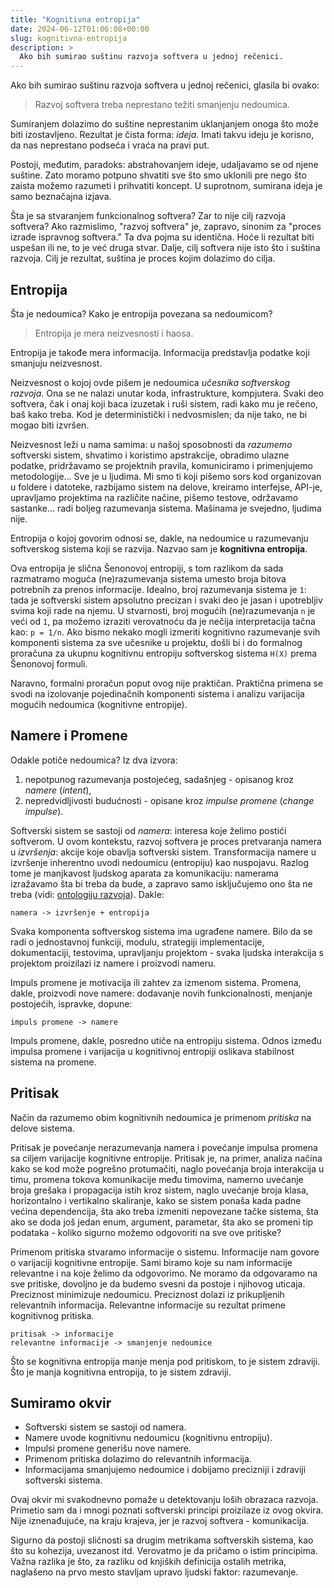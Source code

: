 ```yaml
---
title: "Kognitivna entropija"
date: 2024-06-12T01:06:08+00:00
slug: kognitivna-entropija
description: >
  Ako bih sumirao suštinu razvoja softvera u jednoj rečenici.
---
```


Ako bih sumirao suštinu razvoja softvera u jednoj rečenici, glasila bi ovako:

> Razvoj softvera treba neprestano težiti smanjenju nedoumica.

Sumiranjem dolazimo do suštine neprestanim uklanjanjem onoga što može biti izostavljeno. Rezultat je čista forma: _ideja_. Imati takvu ideju je korisno, da nas neprestano podseća i vraća na pravi put.

Postoji, međutim, paradoks: abstrahovanjem ideje, udaljavamo se od njene suštine. Zato moramo potpuno shvatiti sve što smo uklonili pre nego što zaista možemo razumeti i prihvatiti koncept. U suprotnom, sumirana ideja je samo beznačajna izjava.

Šta je sa stvaranjem funkcionalnog softvera? Zar to nije cilj razvoja softvera? Ako razmislimo, "razvoj softvera" je, zapravo, sinonim za "proces izrade ispravnog softvera." Ta dva pojma su identična. Hoće li rezultat biti uspešan ili ne, to je već druga stvar. Dalje, cilj softvera nije isto što i suština razvoja. Cilj je rezultat, suština je proces kojim dolazimo do cilja.

## Entropija

Šta je nedoumica? Kako je entropija povezana sa nedoumicom?

> Entropija je mera neizvesnosti i haosa.

Entropija je takođe mera informacija. Informacija predstavlja podatke koji smanjuju neizvesnost.

Neizvesnost o kojoj ovde pišem je nedoumica _učesnika softverskog razvoja_. Ona se ne nalazi unutar koda, infrastrukture, kompjutera. Svaki deo softvera, čak i onaj koji baca izuzetak i ruši sistem, radi kako mu je rečeno, baš kako treba. Kod je deterministički i nedvosmislen; da nije tako, ne bi mogao biti izvršen.

Neizvesnost leži u nama samima: u našoj sposobnosti da _razumemo_ softverski sistem, shvatimo i koristimo apstrakcije, obradimo ulazne podatke, pridržavamo se projektnih pravila,
komuniciramo i primenjujemo metodologije... Sve je u ljudima. Mi smo ti koji pišemo sors kod organizovan u foldere i datoteke, razbijamo sistem na delove, kreiramo interfejse, API-je,
upravljamo projektima na različite načine, pišemo testove, održavamo sastanke... radi boljeg razumevanja sistema. Mašinama je svejedno, ljudima nije.

Entropija o kojoj govorim odnosi se, dakle, na nedoumice u razumevanju softverskog sistema koji se razvija. Nazvao sam je **kognitivna entropija**.

Ova entropija je slična Šenonovoj entropiji, s tom razlikom da sada razmatramo moguća (ne)razumevanja sistema umesto broja bitova potrebnih za prenos informacije. Idealno, broj razumevanja sistema je `1`: tada je softverski sistem apsolutno precizan i svaki deo je jasan i upotrebljiv svima koji rade na njemu. U stvarnosti, broj mogućih (ne)razumevanja `n` je veći od `1`, pa možemo izraziti verovatnoću da je nečija interpretacija tačna kao: `p = 1/n`. Ako bismo nekako mogli izmeriti kognitivno razumevanje svih komponenti sistema za sve učesnike u projektu, došli bi i do formalnog proračuna za ukupnu kognitivnu entropiju softverskog sistema `H(X)` prema Šenonovoj formuli.

Naravno, formalni proračun poput ovog nije praktičan. Praktična primena se svodi na izolovanje pojedinačnih komponenti sistema i analizu varijacija mogućih nedoumica (kognitivne entropije).

## Namere i Promene

Odakle potiče nedoumica? Iz dva izvora:

1) nepotpunog razumevanja postojećeg, sadašnjeg - opisanog kroz _namere_ (_intent_),
2) nepredvidljivosti budućnosti - opisane kroz _impulse promene_ (_change impulse_).

Softverski sistem se sastoji od _namera_: interesa koje želimo postići softverom. U ovom kontekstu, razvoj softvera je proces
pretvaranja namera u _izvršenja_: akcije koje obavlja softverski sistem. Transformacija namere u izvršenje inherentno uvodi nedoumicu (entropiju) kao nuspojavu. Razlog tome je manjkavost ljudskog aparata za komunikaciju: namerama izražavamo šta bi treba da bude, a zapravo samo isključujemo ono šta ne treba (vidi: [ontologiju razvoja](https://oblac.rs/ontologija-softverskog-razvoja/)). Dakle:

```plaintext
namera -> izvršenje + entropija
```

Svaka komponenta softverskog sistema ima ugrađene namere. Bilo da se radi o jednostavnoj funkciji, modulu, strategiji implementacije, dokumentaciji, testovima, upravljanju projektom - svaka ljudska interakcija s projektom proizilazi iz namere i proizvodi nameru.

Impuls promene je motivacija ili zahtev za izmenom sistema. Promena, dakle, proizvodi nove namere: dodavanje novih funkcionalnosti, menjanje postojećih, ispravke, dopune:

```plaintext
impuls promene -> namere
```

Impuls promene, dakle, posredno utiče na entropiju sistema. Odnos između impulsa promene i varijacija u kognitivnoj entropiji oslikava stabilnost sistema na promene.

## Pritisak

Način da razumemo obim kognitivnih nedoumica je primenom _pritiska_ na delove sistema.

Pritisak je povećanje nerazumevanja namera i povećanje impulsa promena sa ciljem varijacije kognitivne entropije. Pritisak je, na primer, analiza načina kako se kod može pogrešno protumačiti, naglo povećanja broja interakcija u timu, promena tokova komunikacije među timovima, namerno uvećanje broja grešaka i propagacija istih kroz sistem, naglo uvećanje broja klasa, horizontalno i vertikalno skaliranje, kako se sistem ponaša kada padne većina dependencija, šta ako treba izmeniti nepovezane tačke sistema, šta ako se doda još jedan enum, argument, parametar, šta ako se promeni tip podataka - koliko sigurno možemo odgovoriti na sve ove pritiske?

Primenom pritiska stvaramo informacije o sistemu. Informacije nam govore o varijaciji kognitivne entropije. Sami biramo koje su nam informacije relevantne i na koje želimo da odgovorimo. Ne moramo da odgovaramo na sve pritiske, dovoljno je da budemo svesni da postoje i njihovog uticaja. Preciznost minimizuje nedoumicu. Preciznost dolazi iz prikupljenih relevantnih informacija. Relevantne informacije su rezultat primene kognitivnog pritiska.

```plaintext
pritisak -> informacije
relevantne informacije -> smanjenje nedoumice
```

Što se kognitivna entropija manje menja pod pritiskom, to je sistem zdraviji. Što je manja kognitivna entropija, to je sistem zdraviji.

## Sumiramo okvir

+ Softverski sistem se sastoji od namera.
+ Namere uvode kognitivnu nedoumicu (kognitivnu entropiju).
+ Impulsi promene generišu nove namere.
+ Primenom pritiska dolazimo do relevantnih informacija.
+ Informacijama smanjujemo nedoumice i dobijamo precizniji i zdraviji softverski sistema.

Ovaj okvir mi svakodnevno pomaže u detektovanju loših obrazaca razvoja. Primetio sam da i mnogi poznati softverski principi proizilaze iz ovog okvira. Nije iznenađujuće, na kraju krajeva, jer je razvoj softvera - komunikacija.

Sigurno da postoji sličnosti sa drugim metrikama softverskih sistema, kao što su kohezija, uvezanost itd. Verovatmo je da pričamo o istim principima. Važna razlika je što, za razliku od knjiških definicija ostalih metrika, naglašeno na prvo mesto stavljam upravo ljudski faktor: razumevanje.
